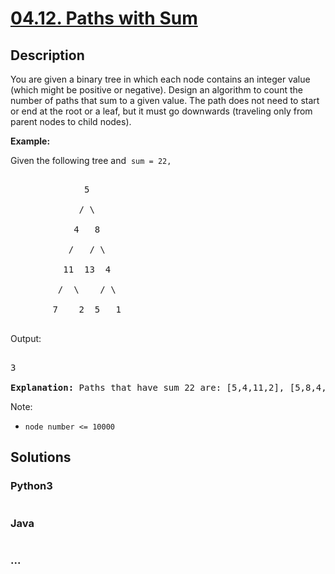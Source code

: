# [04.12. Paths with Sum](https://leetcode-cn.com/problems/paths-with-sum-lcci)

## Description
<p>You are given a binary tree in which each node contains an integer value (which might be positive or negative). Design an algorithm to count the number of paths that sum to a given value. The path does not need to start or end at the root or a leaf, but it must go downwards (traveling only from parent nodes to child nodes).</p>



<p><strong>Example:</strong><br />

Given the following tree and &nbsp;<code>sum = 22,</code></p>



<pre>

              5

             / \

            4   8

           /   / \

          11  13  4

         /  \    / \

        7    2  5   1

</pre>



<p>Output:</p>



<pre>

3

<strong>Explanation: </strong>Paths that have sum 22 are: [5,4,11,2], [5,8,4,5], [4,11,7]</pre>



<p>Note:</p>



<ul>
	<li><code>node number &lt;= 10000</code></li>
</ul>




## Solutions


### Python3

```python

```

### Java

```java

```

### ...
```

```
